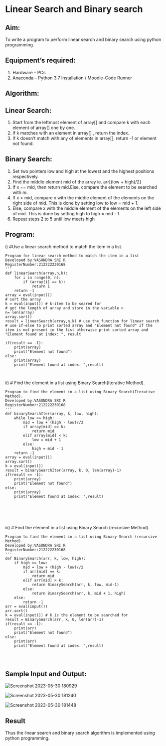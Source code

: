 # Linear Search and Binary search
## Aim:
To write a program to perform linear search and binary search using python programming.
## Equipment’s required:
1.	Hardware – PCs
2.	Anaconda – Python 3.7 Installation / Moodle-Code Runner
## Algorithm:
## Linear Search:
1.	Start from the leftmost element of array[] and compare k with each element of array[] one by one.
2.	If k matches with an element in array[] , return the index.
3.	If k doesn’t match with any of elements in array[], return -1 or element not found.
## Binary Search:
1.	Set two pointers low and high at the lowest and the highest positions respectively.
2.	Find the middle element mid of the array ie. arr[(low + high)/2]
3.	If x == mid, then return mid.Else, compare the element to be searched with m.
4.	If x > mid, compare x with the middle element of the elements on the right side of mid. This is done by setting low to low = mid + 1.
5.	Else, compare x with the middle element of the elements on the left side of mid. This is done by setting high to high = mid - 1.
6.	Repeat steps 2 to 5 until low meets high
## Program:
i)	#Use a linear search method to match the item in a list.
```
Program for linear search method to match the item in a list
Developed by:VASUNDRA SRI R
RegisterNumber:212222230168
'''
def linearSearch(array,n,k):
    for i in range(0, n):
        if (array[i] == k):
            return i
    return -1
array = eval(input())
# sort the array
k = eval(input()) # k-item to be seared for
# get the length of array and store in the variable n
n= len(array)
array.sort()
result = linearSearch(array,n,k) # use the function for linear search
# use if-else to print sorted array and "Element not found" if the item is not present in the list otherwise print sorted array and "Element found at index: ", result

if(result == -1):
    print(array)
    print("Element not found")
else:
    print(array)
    print("Element found at index: ",result)
 


```
ii)	# Find the element in a list using Binary Search(Iterative Method).
```
Program to find the element in a list using Binary Search(Iterative Method).
Developed by:VASUNDRA SRI R
RegisterNumber:212222230168
'''
def binarySearchIter(array, k, low, high):
    while low <= high:
        mid = low + (high - low)//2
        if array[mid] == k:
            return mid
        elif array[mid] < k:
            low = mid + 1
        else:
            high = mid - 1
    return -1
array = eval(input())
array.sort()
k = eval(input()) 
result = binarySearchIter(array, k, 0, len(array)-1)
if(result == -1):
    print(array)
    print("Element not found")
else:
    print(array)
    print("Element found at index: ",result)






```
iii)	# Find the element in a list using Binary Search (recursive Method).
```
Program to find the element in a list using Binary Search (recursive Method).
Developed by:VASUNDRA SRI R
RegisterNumber:212222230168
'''
def BinarySearch(arr, k, low, high):
    if high >= low:
        mid = low + (high - low)//2
        if arr[mid] == k:
            return mid
        elif arr[mid] > k:
            return BinarySearch(arr, k, low, mid-1)
        else:
            return BinarySearch(arr, k, mid + 1, high)
    else:
        return -1
arr = eval(input())
arr.sort()
k = eval(input()) # k is the element to be searched for
result = BinarySearch(arr, k, 0, len(arr)-1)
if(result == -1):
    print(arr)
    print("Element not found")
else:
    print(arr)
    print("Element found at index: ",result)




```
## Sample Input and Output:
![Screenshot 2023-05-30 180929](https://github.com/vasundrasriravi/Search-Algorithm/assets/119393983/66ecf719-fbc2-41b3-8a1e-37314f1c805d)


![Screenshot 2023-05-30 181240](https://github.com/vasundrasriravi/Search-Algorithm/assets/119393983/d79275dd-fc9a-4624-9b38-3ab89d85091a)


![Screenshot 2023-05-30 181448](https://github.com/vasundrasriravi/Search-Algorithm/assets/119393983/f9f6effa-a9ea-4e19-ab0b-3c62f83ecec8)



## Result
Thus the linear search and binary search algorithm is implemented using python programming.
